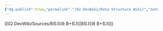 ```yaml
---
{"dg-publish":true,"permalink":"/02.DevWiki/Data Structure Wiki/","noteIcon":"","created":"2025-06-10T13:15:32.000+09:00","updated":"2025-08-04T00:08:44.000+09:00"}
---
```


[[02.DevWiki/Sources/B트리와 B+트리\|B트리와 B+트리]]